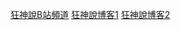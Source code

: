 
[狂神說B站頻道](https://space.bilibili.com/95256449)
[狂神說博客1](https://blog.csdn.net/qq_33369905?type=blog)
[狂神說博客2](https://www.cnblogs.com/hellokuangshen/)
